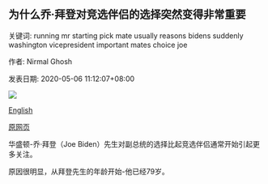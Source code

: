 ## 为什么乔·拜登对竞选伴侣的选择突然变得非常重要

关键词: running mr starting pick mate usually reasons bidens suddenly washington vicepresident important mates choice joe

作者: Nirmal Ghosh

发表日期: 2020-05-06 11:12:07+08:00

![](https://www.straitstimes.com/sites/all/themes/custom/bootdemo/images/facebook_default_pic.jpg)

[English](Why%20Joe%20Biden%27s%20choice%20of%20running%20mate%20is%20suddenly%20very%20important.md)

[原网页](https://www.straitstimes.com/world/united-states/why-joe-bidens-choice-of-running-mate-is-suddenly-very-important)

华盛顿-乔·拜登（Joe Biden）先生对副总统的选择比起竞选伴侣通常开始引起更多关注。

原因很明显，从拜登先生的年龄开始-他已经79岁。